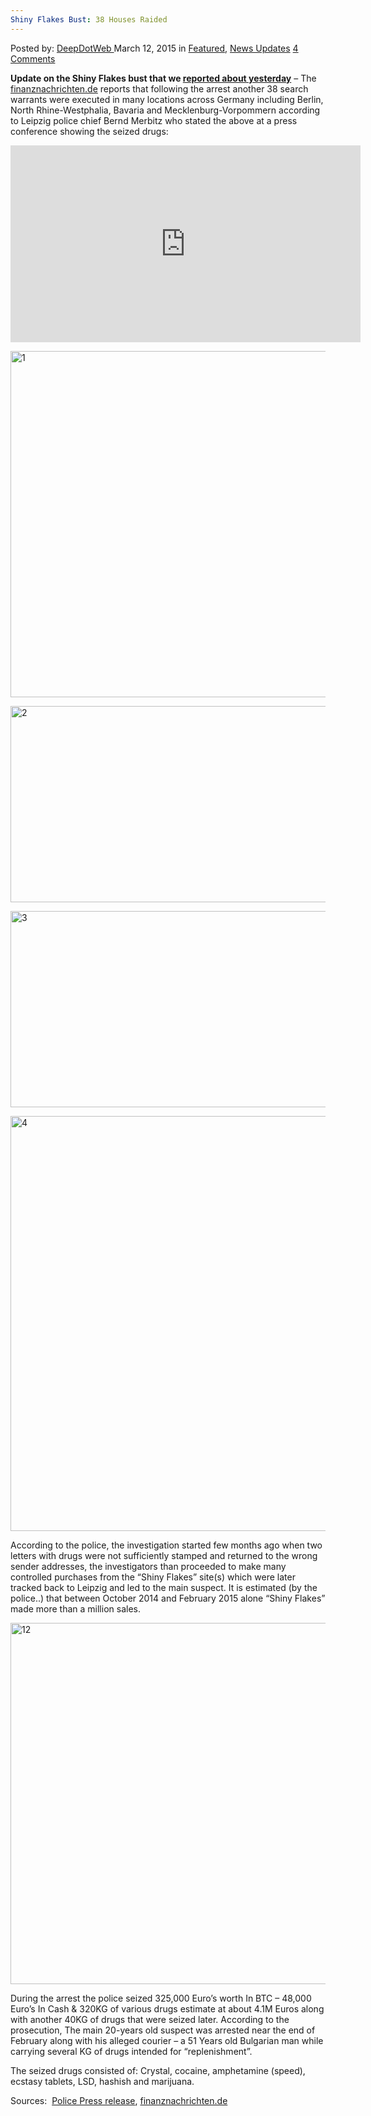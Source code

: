 ```yaml
---
Shiny Flakes Bust: 38 Houses Raided
---
```

<article class="post-listing post-9424 post type-post status-publish format-standard has-post-thumbnail hentry category-deepdot-news category-news-updates tag-2676 tag-bust tag-flakes tag-houses tag-raided tag-shiny">
    <div class="post-inner">
    <p class="post-meta">
    <span>Posted by: <a href="https://www.deepdotweb.com/author/admin/" title="">DeepDotWeb </a></span>
    <span>March 12, 2015</span>
    <span>in <a href="https://www.deepdotweb.com/category/deepdot-news/" rel="category tag">Featured</a>, <a href="https://www.deepdotweb.com/category/news-updates/" rel="category tag">News Updates</a></span>
    <span><a href="https://www.deepdotweb.com/2015/03/12/shiny-flakes-bust-38-houses-raided/#comments">4 Comments</a></span>
    </p>
    <div class="clear"></div>
    <div class="entry">
    <p><strong>Update on the Shiny Flakes bust that we <a href="http://www.deepdotweb.com/2015/03/11/vendor-bust-shiny-flakes-unknown-dutch-vendor/">reported about yesterday</a></strong> &#8211; The <a href="http://www.finanznachrichten.de/nachrichten-2015-03/33080189-shiny-flakes-38-hausdurchsuchungen-nach-drogenfund-in-leipzig-003.htm">finanznachrichten.de</a> reports that following the arrest another 38 search warrants were executed in many locations across Germany <span class="notranslate">including Berlin, North Rhine-Westphalia, Bavaria and Mecklenburg-Vorpommern according to Leipzig police chief Bernd Merbitz who stated the above at a press conference showing the seized drugs:</span></p>
    <p><iframe width="560" height="315" src="https://www.youtube.com/embed/HIFXkswJcuY" frameborder="0" allowfullscreen="allowfullscreen"></iframe></p>
    <p><a href="http://www.deepdotweb.com/wp-content/uploads/2015/03/1.jpg"><img class="aligncenter size-full wp-image-9425" src="https://www.deepdotweb.com/wp-content/uploads/2015/03/1.jpg" alt="1" width="985" height="554" srcset="https://www.deepdotweb.com/wp-content/uploads/2015/03/1.jpg 985w, https://www.deepdotweb.com/wp-content/uploads/2015/03/1-300x169.jpg 300w" sizes="(max-width: 985px) 100vw, 985px" /></a></p>
    <p><a href="http://www.deepdotweb.com/wp-content/uploads/2015/03/2.jpg"><img class="aligncenter size-full wp-image-9426" src="https://www.deepdotweb.com/wp-content/uploads/2015/03/2.jpg" alt="2" width="559" height="314" srcset="https://www.deepdotweb.com/wp-content/uploads/2015/03/2.jpg 559w, https://www.deepdotweb.com/wp-content/uploads/2015/03/2-300x169.jpg 300w" sizes="(max-width: 559px) 100vw, 559px" /></a></p>
    <p><a href="http://www.deepdotweb.com/wp-content/uploads/2015/03/3.jpg"><img class="aligncenter size-full wp-image-9427" src="https://www.deepdotweb.com/wp-content/uploads/2015/03/3.jpg" alt="3" width="559" height="314" srcset="https://www.deepdotweb.com/wp-content/uploads/2015/03/3.jpg 559w, https://www.deepdotweb.com/wp-content/uploads/2015/03/3-300x169.jpg 300w" sizes="(max-width: 559px) 100vw, 559px" /></a></p>
    <p><a href="http://www.deepdotweb.com/wp-content/uploads/2015/03/4.jpg"><img class="aligncenter size-full wp-image-9428" src="https://www.deepdotweb.com/wp-content/uploads/2015/03/4.jpg" alt="4" width="559" height="664" srcset="https://www.deepdotweb.com/wp-content/uploads/2015/03/4.jpg 559w, https://www.deepdotweb.com/wp-content/uploads/2015/03/4-253x300.jpg 253w" sizes="(max-width: 559px) 100vw, 559px" /></a></p>
    <p>According to the police, the investigation started few months ago <span class="notranslate">when two letters with drugs were not sufficiently stamped and returned to the wrong sender addresses, the investigators than proceeded to make </span>many controlled purchases from the &#8220;Shiny Flakes&#8221; site(s) which were later tracked back to <span class="notranslate">Leipzig </span>and led to the main suspect. It is estimated (by the police..) that b<span class="notranslate">etween October 2014 and February 2015 alone &#8220;Shiny Flakes&#8221; made more than a million sales.</span></p>
    <p><a href="http://www.deepdotweb.com/wp-content/uploads/2015/03/12.jpg"><img class="aligncenter size-full wp-image-9435" src="https://www.deepdotweb.com/wp-content/uploads/2015/03/12.jpg" alt="12" width="770" height="578" srcset="https://www.deepdotweb.com/wp-content/uploads/2015/03/12.jpg 770w, https://www.deepdotweb.com/wp-content/uploads/2015/03/12-300x225.jpg 300w" sizes="(max-width: 770px) 100vw, 770px" /></a></p>
    <p>During the arrest the police seized 325,000 Euro&#8217;s worth In BTC &#8211; 48,000 Euro&#8217;s In Cash &amp; 320KG of various drugs estimate at about 4.1M Euros along with another 40KG of drugs that were seized later. According to the prosecution, The main 20-years old suspect was arrested near the end of February along with his alleged courier &#8211; a 51 Years old Bulgarian man while carrying several KG of drugs intended for <span class="notranslate">&#8220;replenishment&#8221;</span>.</p>
    <p>The seized drugs consisted of: <span class="notranslate">Crystal, cocaine, amphetamine (speed), ecstasy tablets, LSD, hashish and marijuana.</span></p>
    <p>Sources:  <a href="http://www.polizei.sachsen.de/de/MI_2015_34938.htm">Police Press release</a>, <a href="http://www.finanznachrichten.de/nachrichten-2015-03/33080189-shiny-flakes-38-hausdurchsuchungen-nach-drogenfund-in-leipzig-003.htm">finanznachrichten.de</a></p>
    </div>
    <span style="display:none"><a href="https://www.deepdotweb.com/tag/38/" rel="tag">38</a> <a href="https://www.deepdotweb.com/tag/bust/" rel="tag">bust</a> <a href="https://www.deepdotweb.com/tag/flakes/" rel="tag">flakes</a> <a href="https://www.deepdotweb.com/tag/houses/" rel="tag">houses</a> <a href="https://www.deepdotweb.com/tag/raided/" rel="tag">raided</a> <a href="https://www.deepdotweb.com/tag/shiny/" rel="tag">shiny</a></span> <span style="display:none" class="updated">2015-03-12</span>
    <div style="display:none" class="vcard author" itemprop="author" itemscope itemtype="http://schema.org/Person"><strong class="fn" itemprop="name"><a href="https://www.deepdotweb.com/author/admin/" title="Posts by DeepDotWeb" rel="author">DeepDotWeb</a></strong></div>
    </div>
</article>


